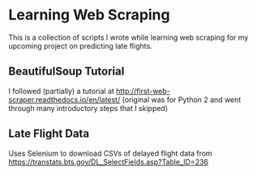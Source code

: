 # Learning Web Scraping
This is a collection of scripts I wrote while learning web scraping for my upcoming project on predicting late flights.

## BeautifulSoup Tutorial
I followed (partially) a tutorial at http://first-web-scraper.readthedocs.io/en/latest/ (original was for Python 2 and went through many introductory steps that I skipped)

## Late Flight Data
Uses Selenium to download CSVs of delayed flight data from https://transtats.bts.gov/DL_SelectFields.asp?Table_ID=236 
